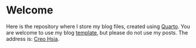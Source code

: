 # Welcome

Here is the repository where I store my blog files, created using [Quarto](https://quarto.org/). You are welcome to use my blog [template](https://github.com/CreoHsia/quarto-template), but please do not use my posts. The address is: [Creo Hsia](https://creohsia.github.io/myblog/).

